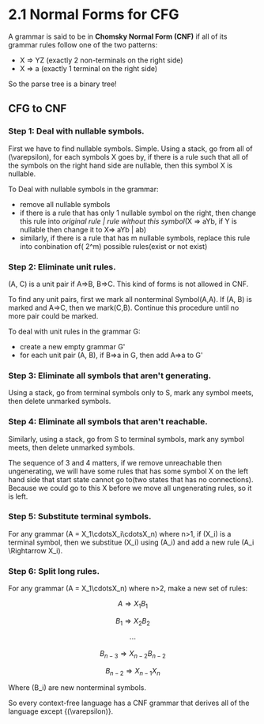 # 2.1 Normal Forms for CFG

A grammar is said to be in **Chomsky Normal Form (CNF)** if all of its grammar rules follow one of the two patterns:

- X => YZ (exactly 2 non-terminals on the right side)
- X => a (exactly 1 terminal on the right side)

So the parse tree is a binary tree!

## CFG to CNF

### Step 1: Deal with nullable symbols.

First we have to find nullable symbols. Simple. Using a stack, go from all of \(\varepsilon\), for each symbols X goes by, if there is a rule such that all of the symbols on the right hand side are nullable, then this symbol X is nullable.

To Deal with nullable symbols in the grammar:

- remove all nullable symbols
- if there is a rule that has only 1 nullable symbol on the right, then change this rule into *original rule | rule without this symbol*(X => aYb, if Y is nullable then change it to X=> aYb | ab)
- similarly, if there is a rule that has m nullable symbols, replace this rule into conbination of\( 2^m\) possible rules(exist or not exist)

### Step 2: Eliminate unit rules.

(A, C) is a unit pair if A=>B, B=>C. This kind of forms is not allowed in CNF.

To find any unit pairs, first we mark all nonterminal Symbol(A,A). If (A, B) is marked and A=>C, then we mark(C,B). Continue this procedure until no more pair could be marked.

To deal with unit rules in the grammar G:

- create a new empty grammar G'
- for each unit pair (A, B), if B=>a in G, then add A=>a to G'

### Step 3: Eliminate all symbols that aren't generating.

Using a stack, go from terminal symbols only to S, mark any symbol meets, then delete unmarked symbols.

### Step 4: Eliminate all symbols that aren't reachable.

Similarly, using a stack, go from S to terminal symbols, mark any symbol meets, then delete unmarked symbols.

The sequence of 3 and 4 matters, if we remove unreachable then ungenerating, we will have some rules that has some symbol X on the left hand side that start state cannot go to(two states that has no connections). Because we could go to this X before we move all ungenerating rules, so it is left.

### Step 5: Substitute terminal symbols.

For any grammar \(A = X_1\cdotsX_i\cdotsX_n\) where n>1, if \(X_i\) is a terminal symbol, then we substitue \(X_i\) using \(A_i\) and add a new rule \(A_i \Rightarrow X_i\).

### Step 6: Split long rules.

For any grammar \(A = X_1\cdotsX_n\) where n>2, make a new set of rules:

$$A \Rightarrow X_1B_1$$

$$B_1 \Rightarrow X_2B_2$$

$$\cdots$$

$$B_{n-3} \Rightarrow X_{n-2}B_{n-2}$$

$$B_{n-2}\Rightarrow X_{n-1}X_n$$

Where \(B_i\) are new nonterminal symbols.

So every context-free language has a CNF grammar that derives all of the language except {\(\varepsilon\)}.